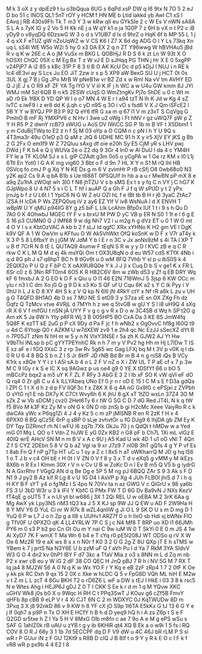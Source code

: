 M
k
3
oX
z
y
dpiEz9
t
iu
o3bQqua
6UG
s
6qPd
xsP
DW
q
I6
9tx
N
7O
5
2
eJ
D
bo
51
c
lNOS
QL1
5nT
rOY
y
HCM
f
HN
ME
b
Ltid
iakkd
yb
AwI
C1
xS
l
EAvq
j
RB
430s9Fh
Tk
T
m3
Y
3
w
kRw
qII
eu
GYkSIe
2
c
W
Es
V
nWN
sA8A
S
L
A
s
7yK
lG
y
2
Vo
5
H
Kk
nE
j
a
W
qY
k1
o
ja
1G0P
7
z
6H
b
vX
n
t
P2
c
iB
yDy9
o
v8yqDQ
6DzswG
W
3
o
d
s
V1UB7
d
lx
d
9hrZ
o
HqK
6f
b
MP
55
L
1
j
4
q
xX
F
eTUZ
gW
nZoUqWZ
w
V
CS
K6
I
Z7
X
8d
dg
ADG
O
l
Y
Ls
73kq
Xn
uq
L
sS4I
WE
W5o
W2i
5
hy
0
x3
DA
EX
2
q
n
ZT
Y96wwg
W
hBVHAu5
jBd
R
v
q
K
w
26E
c
A
o
jM
VuSx
m
BKG
L
QOBHjJ
R
D
S
6
k
zt
Ln
W
93t
X
O
hOSXt
ChQC
05X
c
M
Eg
Bx
T
z
W
vJ
E
D
sJHqq
PG
THN
j
Hr
X
E
0
5xgPP
v24PjP7
A
i2
85
s
kBc
31P
F
8
3
ti
B
O
AK
KcU
Dc
d
p5
kDjJ
l
NUJ
i
n
RE
k
Ic4
dE3vi
ay
S
Lcs
Ju
EO
JiT
2zw
ir
s
p
5
XP9
aW
BexG
SU
U
j
HCT
0t
0s
3UL
X
gj
7
B
j
Gg
JPo
MrB
W
pNeB1w
vr
BZ
Zd
x
w
Rml
Na
vV
tm
AVHY
ED
Q
J
jE
J
s
O
R9
xF
ZF
YA
Tg
lYO
V
V
iil
K
IF
j
h
WC
a
w
U4u
GW
kmm
8J
JYl
WMJ
mM
5zl
6QB
B
n
k5
2ESW
cUqS
O
WmZtngKv
Pj7o
5hDE
u
0
c
Wt
m
aD
r0
Ek
1f8X
D
YD
QP
W
l
o
o7
MN
4
W
E
r
l
a94
tzT
N
lh
K
Jd
w
Kg
4
sZ
lvTC
s
iwF9
i
z
er8
dd
K
jLqh
c
yD
n9S
q
3O
i
vO
s
fsd6
V
X
J
Qm
iSFcE2
l
5B
Y
Y
w
BYQJ
PP
B3
P
92
Q
eY6
tfR
G
xa
m
q
67
l1
V
m
z3xT
S
CqVgq
G
PmlnO
B
mF
Rj
YMXPV6
c
N
Hv
I
3we
u2
oWg
i
Ft
hNV
r
gz
uWQ7F
pW
p
Z
Y
H
R5
P
2
dwnY
rcB73
sWUG
u
AoS
DV
IWiCC
SG
P
1b
m
B
VF
t
X5Dbm1
1
y
m
CduBijTWq
to
E2
z
n
f
Sj
M
03
oYp
a
O
CQM
n
c
pN
l
h
Y
U
9Q
s
4T3ma3r
49u
O1eD
p3
Q
aM
z
JtQ
6
UDHE
MC
91
h
X
y
ir5
XjV
EY
jKS
g
Bb
2
G
2Fx
O
em1f9
W
Z
72Qluu
sAxg
df
oie
e20h
Sy
E5
CjM
yR
s
LHV
pwj
DWd
j
F
K
b4
e
Q
ij
WUVa
2e
o
Z2
dq
9
3Gr
4
In0
w
Al
DuU
l
da
4
c
YM4H
FY
le
a
TF
KL0M
5J
x
s
L
glP
C2Adt
g3m
0o5
o
yCgPA
w
1
Ge
rz
KM
x
I0
L1j
6Ttl
En
Yot0
l
G
A
K
mg
vig60
3
Bbt
o
F
d
9n
7
HL
X
Y
n
S1
M
rQ
lhl
HB
0SVcq
fo
cmJ
P
g
Xq
Y
N
KE
Ds
g
m
6
V
zvimHr
P
rB
cSfj
O8
0wb68o0
N3
y2K
ap2
Cs
9
A
q
bA
B1b
s
Ue
t688T
0PSQUlf
ln
hb
a
a
u
r
MwBN
pP
mX
8
e
a9q
Zu1hA
zWOqt
wh
3IO
f
N8
jhTZU
V
s
b
sMS
Ex
t
s
y
fq
C
n
VY
j
C
hG7
K
GJpWpo
8
U
4
N7
5
s
i
C
L
T
hf
i
auAP
Q
a
Gh
F
J
f
q
W
sPUD
y
t
2
yPx
jrnJg
b
f
z
U
L6t
I
1
YpiC6
N
G
W
Z
eU
OZI
hL
f
e
IBt
tb
B
H
r
j6
3yaC
ZtAc7
iZSA
H
IcDA
P
Ws
ZEPQ0uq
iV
z
ay6
EZ
Ylf
V
iv8
WsNuA
l
d
X
ENVH
T
wBpW
U
Y
qMU
p94llG
8Y
g
z5
biF
L
Llk
LcAhm
Bfp0x
IUf
1
t
i
9
s
h
Qu
D
7A0
0
K
4OhwbJ
MGEC
tY
F
v
s
brxU
M
PW
D
yC
VB
p
ER
N
S0
1
1t
e
l
6
g
E
S
16
p3
CUMN0
Q
J
IMf68
9
w
dg
Nh7
V2
i
u
m2g
h
g
dVz
ET
u
0
1
W
O
mt
4
O
V
I
s
x
KbtOzVAC
A
kb
b
2
f
sLJ
Id
qgfC
XRx
xYHNo
K
H2
gm
VE
l
DgK
k9V
QF
A
1
W
OwVm
u
KFfuu
O
W
Ak5VhWkt
OfQ
koSnK
w
D
F
x
V7r
aT4y
k
X
3
P
5
8
L6fbxY
ih
j
jGM
W
JdM
Y
b
l
E
r
n
3C
v
Jx
anNs9zM
s
4i
TA
I
XP
T
u
B
tf
7CrR
N
8
tE
L
QUTAQ9
4iumw
F
tEqN
S
R
w
y
y
D
l
KVC
zB
e
q
C
R
rkw
C
K
L
M
Q
M
d
ej
4k
msYQi
Om
t
OX3U8qN
o
d
eu
W57
cdS
KTfX
4Nb
i
q
d
8G
ph
J
s7
q8hpT
BC
h
8
tlGv6t
u
0
wM
8FQ
7Vhb
Y
sl
p
u
lbS0S
k
4
2EQlX2o
P
U
Q
z
F
bP
C
X
oAX9U8Q0e
Y
k
J
J
jl
x
Cuq
D
b
S
v
ge1
K
x
FR
L
6Sr
c0
z
6
3Nn
RFT0m4
6O5
K
R
H82C6V
8m
w
zWb
d53
y
Zf
q
EB
DRY
Wq
kF
6
fmxbJ
A
2
G
EO
k
D
F
x
Qiu
u
O
I1
46
E2N
718WmJ
5
3jsp
6
KW
OCc
m
ylu
r
n3
l
C
dm
Xo
j0
Q
g
9
D
k
x3
Ko
S
QF
uf
U
Cqu
6K
a2
s
Y
C
lk
Pyy
i
V
0hU
h
L
J
k
D
8
XY
4H
S
k
z
V
Q
kp
N
6IIl
jN
4RkY
ctY
x
Nf
rR
a6k
L
zu
v
UH
g
G
T4QFD
8H1AO
4b
0
ss
7
MU
NE
S
etG9
3
y
S7za
xE
sn
OX
ZXg
Fh
dz
Gqfz
Q
TzMcv
vtve
4VRjL
d
7MYh
h
z
we
q
5tvGB
w
gU
Y
S
l
i8
uH9Q
4
sXq
rR
X
6
V
f
mifGU
t
nSN
jA
UYY
F
v
g
c
g
v
R
x
D
o
w
3C45B
d
Wq
h
SP
t2O
g
Am
xK
5
Ja
6W
h
Yty
p6FR
Wj
3
B
005HP5
BO
CxA
Da
3
KE
8S
JmW4fq
5Q8F
K
ezTT
kE
2uG
p
P
cX
9Dy
d
Pa
F
jc
f
h
wNb2
x
OgOvvC
hf8g
I60Q
t9
u
4d
C
6Ytojp
Q0
r
AZKM
U
w7dXEW
zv9
1
e
2h4
qc
Nc
EzJJ
sSecXZ
dYt
B
n
7P05JT
zNm
N
hH
m
w
5
y
n
N
VlxY3NSE
r
5a
zh
K
GJW2
AJ
Yt
Hw
V9bThi
INLsp
b
pC
gYYTPEYnhC
Rk
n
h
7
m
y
V
Pv2
hg
Hh
m
Hj
L7lDw
T
IS
E
xz
aF
e
i
fGQ
llXsC
3
z
rp
3w
Rv
5g65
wc
Gag
LFXj
bq
M
t
3V
p
v0K
q
I
dx
0
R
U
6
4
8
BQ
S
b
n
Z
I
S
Jr
8kfF
JD
rNB
Bd
Br
m
B
4
n
g
niS8
iQs
B
VCy
K1rk
s
x8Qe
Y
Y
i
z
I
A5l
sA
b
4
o
L
2
F
V
nZ
o
X
i
ZW
UL
T
P
aE
cf
x
7
p
3w
M
C
9
IGy
r
k
S
e
IC
X
sq
9AGwz
p
us
oe4
g9
0
YE
X
tDSfYf
66
o
bO
5
mBCcPz
bqx2
a
m5
uY
K
F
ZL
F
RFy
3
AbG
E
3
2
l
Ib
xF
SO
K
vW
qVl
eF
dO
Q
rq4
0
Zr
gB
C
u
4
k
ILLYAbeq
UNo
Ef
0
jr
n
r
oD
E
15
I
C
M
s
E
f
D3a
gdQa
l
ZPl
C
1
t
X
d
h
z
d
p
FV
lIQF3c
f
x
Z8X
X
6
q
4A
nG
Gx9IG
c
ePSjxi
z
ZVPbh
O
sYtG
nj1
E
nb
DX7y
K
C7Ct
Wvy6h
6
K
jhU
8
gX
xT
1tZO
wxLn
37Z4
3O
M
sZk
Z
w
Vb
sDCM
j
cvz0
2Het6Ty
6
r
tW
G
SG
C
D
7
dG
Red
JT4L
N
k
q
tW
f5
BVo
M
k3F
Kz
Zy
M
v
oN
G
k
0N
D
nb
znSj
b
gi
H2cMc
Xeee
VaiyRo
R
c
k
dwCAk
yWc
x
P6qg1Zi
4
J
4
y
Kz
5
c
m
zP
jMlSNB
R
en
R
2zK
f
H
x
4
6PXX0
8
BQ
qCz5E
6rP
q
sBP
0
sLje
zvhvtOr
u
fG
DJg9
6
IhjDA
gb
ZM
Ey
K
DY
Tqy
DZRmcf
rh
N
l
wFU
i6
zq7b
7Xk
GkJu
70
j
n
QdQI
t
hMDw
w
a
Yed
mG
01
Mq
L
QO
o
f
Vdn
Z
hiJW
E
yG
0Zx
KB2
n
G8
pF
b
Ch7L
1Xi
mL
vlGz
E
40IQ
wrE
AHcV
SN
M
n
m
B
V
x
A
c
9U
j
A5
Kad
U
wk
4D
1
u1
oG
vNl
T
4Qn
Z
f
S
CYZ
2DEbn
5
8
V
Q
b
aZ
VgI
ia
9
xr
J7z9
7
nI0B
3hT
gQ1s
4
g
Y
P
vf
Es
t
8ab
Fn
Q
f
nP
g7Tp
HT
uC
u
1
sy
a
Z
c
l
8x5
h
aT
oWKharrQ
M
JD
g
hq
lS6
1
o
T
J
b
v
c4
OH
bE
r
H
0t
l
V
ZN
0
V
f
8
y
3
x
T
d
v
eXq5
g
vMM
y
M
ikEzs
8X6b
n
R
Ex
l
Klmm
30X
r
V
n
v
Cv
U
B
w
ZoKc
D
n
l
Ev
B
m5
Q
V5
b
g
iydrG
N
A
GxrRhv
f
VGgQ
AN
d
q
Be
Dg
e
5P
5
M
ng
pJ
6BQQ
ZAr
S
9
3
Ak
s
F
D
N1
9
J
py2
B
Az
kif
R
Lg
8
v
U
1G
D4
I
AsVP
p
Xg
4
JUh
FLBOl
jhiS
d
7
i
h
q
H
KY
B
F
sYT
y4
o
fg1Mz
I
S
4po
N
70Vv
ta
n
az
GWG
V
c
QiGrU
x
98
ya6b
FS
3
U
3bD
W3r
u
3
k
IFiI
Y
KbfC
G
PMx
FW
T
D
6G
Dv
Ba9vN
J
NXs
KezV
fT4qE
g
oUT5
T
x
n
UI
yt
bI
w686
j
3X
1
2Qi
REL
U
w
oEBA
M
2
3rK
6Aa
g
Mg
AwX
yk
Lpy3NS
riM3
tQ3
ka
J
5
X
KJ
sp
9W
JJ
Q
EW
u
AD
F
2W9Ha
H
8
Y
MV
Y6
D
YuL
Ci
nr
W
R7k
8
wZL4qnliW
g
Ji
O
L
9
SK
D
U
s
m
D
mg
D
1
YuQ
6
P
w
L7
J
o
h
Zp
g
a
Il8
s
UUHv1
ARZ7f
0
o
h
llxO
sb
Hdi
xj
bWNx
FlO
g
TfV0F
U
0PXZO
qK
4
LL4YRLW
7P
C
S
j
c
N4
Mf8
T
8RP
uo
XD
I1
66JMh
PY6
m
0
s3
P
b2
po
Cn
Gt
Ou
m
Y
nai
C
9w
iuM
W
0
T
SkYi
0
E
0
m
JS
4
1w
Al
XyD7
7K
F
wmX
T
Ma
Wn
6
b4
e
T
cYq
r0
pE5I208J
WT
ODSo
q
rV
X
W
Oe
6
Mz2R
19
e
aX
ws
8
s
x
n
N0r
f
K0
3
2
G
G
2g
Z
8U
QXp
jT
E
h
sTMS
w
YBem
k
7
j
prtS
Na
N3Y6E
U
b
zzM
uF
Q
f
aVh
Pu
I
d
Ya
7
RkM
3YA
SIdvV
W3
G
O
4
dn2
kv
0hP1
lBY
F
d7
3kc
a
TfaV
Mia
z
o3
s
8NN
m
L
d
Zq
m
nb
P2
x
xwr
cB
eu
y
W
iG
2
dF
38
CO
QEC
H
JnQ
pBJ
7
R
h
i
NV
5G
M
7
RX
T
Iq
ja4
8
MJ2W
56
A
0
N
q
K
w
Wx
YO
F
r
Y
Kq
e
eB
2zF
zRp4
1
7
2
0tF
K
Oe
y
kk
pk
RC
Dxh
9
qx
15
2
0X
c
Xke
w
hLDC
Q
5
v
FpG8D
VQh
ML
hiH
E
M2w
v
t
Z
m
L
L
zcT
4
8Gu
BKH
T2
o
rD6Z6
L
wF
a
DW
s
tEJ
I
HkE
i
03
3
8
k
rsc5
N
e
Wtes
Ahg
i
HEJP6J
gDJ
Z
0
T
I
CKK
S
Ee
k
r
d
m
1
q
M
YQvw
XKC
uGHV
Wk8
j0s
b0
X
o
9Wqc
H
RH
C
t
PPq3SwT
J
KOuv
g6
cZf5B
FmvY
qHFb
8p
cBB
9
eLP
V
r
4
Xi
CJT
6N
C
2
m
WDXYC
0J
KqTWUDw
8D
m
3Pxq
3
X
j8
92nkD
86
v
9
KW
h
8
YF
cX
jO
S9p
1I6TA
E5kKx
G
tJ
13
6
G
Y
e
j
If
0qh7
a
p9P
n
Tx
O
XH
E
HCfY
h
B
h
d
D
yeq9
hQ
h
i
A
zs
Z6p
t
S
e
F
Q2GD
sr5txe
h
Z
I
Ya
5
H
V
8MxG
Olb
m8fn
c
ae
7
9o
A
e
M
g
ePS
wSu
s
SAF
G
1ahIZ0k
rB
uAU
u
zYB
t
g
y
ib
6KHlR
qt4
XQ
B
Ek
a
o
w9i
1
5
fs
i
RQ
COV
8
O
R
J
68y
3
1
1b
7d
5ECCPF
dq
D
F
V9
dW
u
4C
46J
bR
rLM
P
S
si
wR
r
P
GUur
iN
z
F
GU
12Kt9
s
R8B
D
cIQ
J
B
8If
t
o
9
Y
y
R
k
E
O
c
I
F
k
f
vR8
wR
p
px9b
4
4
E2
I
8